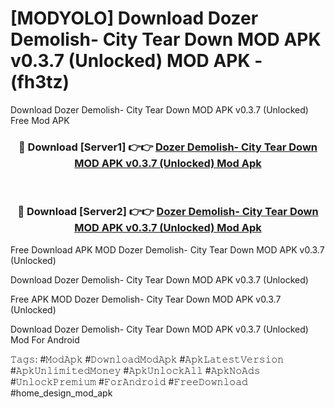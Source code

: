 # [MODYOLO] Download Dozer Demolish- City Tear Down MOD APK v0.3.7 (Unlocked) MOD APK - (fh3tz)
Download Dozer Demolish- City Tear Down MOD APK v0.3.7 (Unlocked) Free Mod APK

<div align="center">
<h3>🔴 Download [Server1] 👉👉 <a href="https://apk-comot.site?title=Dozer_Demolish-_City_Tear_Down_MOD_APK_v0.3.7_(Unlocked)">Dozer Demolish- City Tear Down MOD APK v0.3.7 (Unlocked) Mod Apk</a></h3><br>

<h3>🔴 Download [Server2] 👉👉 <a href="https://apk-comot.site?title=Dozer_Demolish-_City_Tear_Down_MOD_APK_v0.3.7_(Unlocked)">Dozer Demolish- City Tear Down MOD APK v0.3.7 (Unlocked) Mod Apk</a></h3>
</div>


Free Download APK MOD Dozer Demolish- City Tear Down MOD APK v0.3.7 (Unlocked)

Download Dozer Demolish- City Tear Down MOD APK v0.3.7 (Unlocked) 

Free APK MOD Dozer Demolish- City Tear Down MOD APK v0.3.7 (Unlocked) 

Download Dozer Demolish- City Tear Down MOD APK v0.3.7 (Unlocked) Mod For Android

𝚃𝚊𝚐𝚜: #𝙼𝚘𝚍𝙰𝚙𝚔 #𝙳𝚘𝚠𝚗𝚕𝚘𝚊𝚍𝙼𝚘𝚍𝙰𝚙𝚔 #𝙰𝚙𝚔𝙻𝚊𝚝𝚎𝚜𝚝𝚅𝚎𝚛𝚜𝚒𝚘𝚗 #𝙰𝚙𝚔𝚄𝚗𝚕𝚒𝚖𝚒𝚝𝚎𝚍𝙼𝚘𝚗𝚎𝚢 #𝙰𝚙𝚔𝚄𝚗𝚕𝚘𝚌𝚔𝙰𝚕𝚕 #𝙰𝚙𝚔𝙽𝚘𝙰𝚍𝚜 #𝚄𝚗𝚕𝚘𝚌𝚔𝙿𝚛𝚎𝚖𝚒𝚞𝚖 #𝙵𝚘𝚛𝙰𝚗𝚍𝚛𝚘𝚒𝚍 #𝙵𝚛𝚎𝚎𝙳𝚘𝚠𝚗𝚕𝚘𝚊𝚍 #home_design_mod_apk